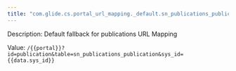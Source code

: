 ```yaml
---
title: "com.glide.cs.portal_url_mapping._default.sn_publications_publication"
---
```


Description: Default fallback for publications URL Mapping

Value: `/{{portal}}?id=publication&table=sn_publications_publication&sys_id={{data.sys_id}}`